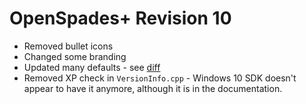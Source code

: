 # OpenSpades+ Revision 10

* Removed bullet icons
* Changed some branding
* Updated many defaults - see [diff](https://raw.githubusercontent.com/nonperforming/openspadesplus/main/info/diff.md)
* Removed XP check in `VersionInfo.cpp` - Windows 10 SDK doesn't appear to have it anymore, although it is in the documentation.

